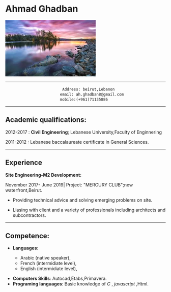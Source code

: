 # Ahmad Ghadban

![](index.jpeg)

---

                             Address: beirut,Lebanon
                            email: ah.ghadban8@gmail.com
                            mobile:(+961)71135886

---

## Academic qualifications:

2012-2017
: **Civil Engineering**; Lebanese University,Faculty of Enginnering

2011-2012
: Lebanese baccalaureate certificate in General Sciences.

---

## Experience

**Site Engineering-M2 Development:**

November 2017- June 2019| Project: "MERCURY CLUB";new waterfront,Beirut.

- Providing technical advice and solving emerging problems on site.

- Liasing with client and a variety of professionals including architects and subcontractors.

---

## Competence:

- **Languages**:

  - Arabic (native speaker),
  - French (intermidiate level),
  - English (intermidiate level),

* **Computers Skills**: Autocad,Etabs,Primavera.
* **Programing languages**: Basic knowledge of _C_ , _javascript_ ,Html.
